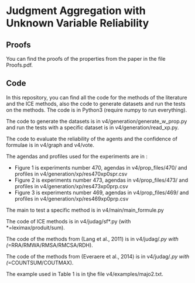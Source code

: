 # Judgment Aggregation with Unknown Variable Reliability

## Proofs

You can find the proofs of the properties from the paper in the file Proofs.pdf.

## Code

In this repository, you can find all the code for the methods of the literature and the ICE methods, also the code to generate datasets and run the tests on the methods. The code is in Python3 (require numpy to run everything). 

The code to generate the datasets is in v4/generation/generate_w_prop.py and run the tests with a specific dataset is in v4/generation/read_xp.py. 

The code to evaluate the reliability of the agents and the confidence of formulae is in v4/graph and v4/vote. 

The agendas and profiles used for the experiments are in :
  - Figure 1 is experiments number 470, agendas in v4/prop_files/470/ and profiles in v4/generation/xp/res470xp0spr.csv
  - Figure 2 is experiments number 473, agendas in v4/prop_files/473/ and profiles in v4/generation/xp/res473xp0prp.csv
  - Figure 3 is experiments number 469, agendas in v4/prop_files/469/ and profiles in v4/generation/xp/res469xp0prp.csv

The main to test a specific method is in v4/main/main_formule.py

The code of ICE methods is in v4/judag/sf*.py (with *=leximax/produit/sum).

The code of the methods from (Lang et al., 2011) is in v4/judag/*.py with (*=RRA/RMWA/RMSA/RMCSA/RDH).

The code of the methods from (Everaere et al., 2014) is in v4/judag/*.py with (*=COUNTSUM/COUTMAX).

The example used in Table 1 is in tjhe file v4/examples/majo2.txt.
